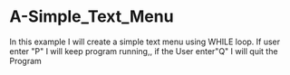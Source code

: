 # A-Simple_Text_Menu
In this example I will create a simple text menu using WHILE loop. If user enter "P" I will keep program running,, if the User enter"Q" I will quit the Program
